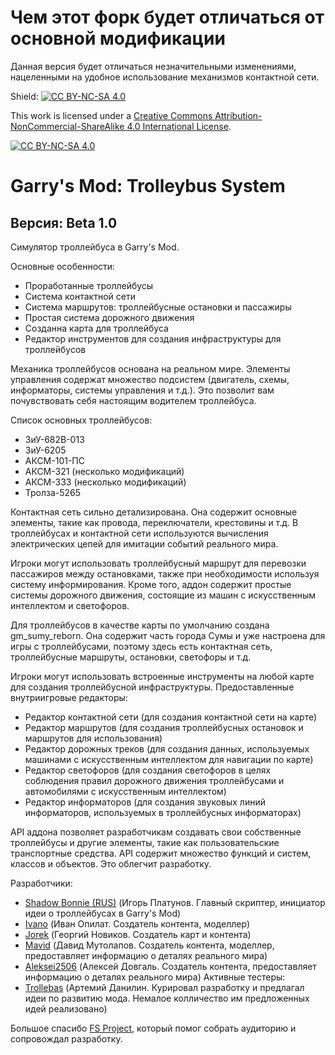 # Чем этот форк будет отличаться от основной модификации
Данная версия будет отличаться незначительными изменениями, нацеленными на удобное использование механизмов контактной сети. 

Shield: [![CC BY-NC-SA 4.0][cc-by-nc-sa-shield]][cc-by-nc-sa]

This work is licensed under a
[Creative Commons Attribution-NonCommercial-ShareAlike 4.0 International License][cc-by-nc-sa].

[![CC BY-NC-SA 4.0][cc-by-nc-sa-image]][cc-by-nc-sa]

[cc-by-nc-sa]: http://creativecommons.org/licenses/by-nc-sa/4.0/
[cc-by-nc-sa-image]: https://licensebuttons.net/l/by-nc-sa/4.0/88x31.png
[cc-by-nc-sa-shield]: https://img.shields.io/badge/License-CC%20BY--NC--SA%204.0-lightgrey.svg

# Garry's Mod: Trolleybus System
## Версия: Beta 1.0

Симулятор троллейбуса в Garry's Mod.

Основные особенности:
* Проработанные троллейбусы
* Система контактной сети
* Система маршрутов: троллейбусные остановки и пассажиры
* Простая система дорожного движения
* Созданна карта для троллейбуса
* Редактор инструментов для создания инфраструктуры для троллейбусов

Механика троллейбусов основана на реальном мире. Элементы управления содержат множество подсистем (двигатель, схемы, информаторы, системы управления и т.д.). Это позволит вам почувствовать себя настоящим водителем троллейбуса.

Список основных троллейбусов:
* ЗиУ-682В-013
* ЗиУ-6205
* АКСМ-101-ПС
* АКСМ-321 (несколько модификаций)
* АКСМ-333 (несколько модификаций)
* Тролза-5265

Контактная сеть сильно детализирована. Она содержит основные элементы, такие как провода, переключатели, крестовины и т.д. В троллейбусах и контактной сети используются вычисления электрических цепей для имитации событий реального мира.

Игроки могут использовать троллейбусный маршрут для перевозки пассажиров между остановками, также при необходимости используя систему информирования. Кроме того, аддон содержит простые системы дорожного движения, состоящие из машин с искусственным интеллектом и светофоров.

Для троллейбусов в качестве карты по умолчанию создана gm_sumy_reborn. Она содержит часть города Сумы и уже настроена для игры с троллейбусами, поэтому здесь есть контактная сеть, троллейбусные маршруты, остановки, светофоры и т.д.

Игроки могут использовать встроенные инструменты на любой карте для создания троллейбусной инфраструктуры. Предоставленные внутриигровые редакторы:
* Редактор контактной сети (для создания контактной сети на карте)
* Редактор маршрутов (для создания троллейбусных остановок и маршрутов для использования)
* Редактор дорожных треков (для создания данных, используемых машинами с искусственным интеллектом для навигации по карте)
* Редактор светофоров (для создания светофоров в целях соблюдения правил дорожного движения троллейбусами и автомобилями с искусственным интеллектом)
* Редактор информаторов (для создания звуковых линий информаторов, используемых в троллейбусных информаторах)

API аддона позволяет разработчикам создавать свои собственные троллейбусы и другие элементы, такие как пользовательские транспортные средства. API содержит множество функций и систем, классов и объектов. Это облегчит разработку.

Разработчики:
* [Shadow Bonnie (RUS)](https://steamcommunity.com/id/shadowbonnierus) (Игорь Платунов. Главный скриптер, инициатор идеи о троллейбусах в Garry's Mod)
* [Ivano](https://steamcommunity.com/profiles/76561198221032424) (Иван Опилат. Создатель контента, моделлер)
* [Jorek](https://steamcommunity.com/id/overlord__) (Георгий Новиков. Создатель карт и контента)
* [Mavid](https://steamcommunity.com/profiles/76561198999620249) (Давид Мутолапов. Создатель контента, моделлер, предоставляет информацию о деталях реального мира)
* [Aleksei2506](https://steamcommunity.com/id/Aleksei2506) (Алексей Довгаль. Создатель контента, предоставляет информацию о деталях реального мира)
Активные тестеры:
* [Trollebas](https://steamcommunity.com/id/trollebas) (Артемий Данилин. Курировал разработку и предлагал идеи по развитию мода. Немалое колличество им предложенных идей реализовано)

Большое спасибо [FS Project](https://fsproject.ru), который помог собрать аудиторию и сопровождал разработку.
